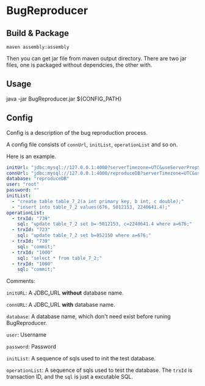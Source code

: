 # BugReproducer

## Build & Package
```
maven assembly:assembly
```

Then you can get jar file from maven output directory.
There are two jar files, one is packaged without dependcies, the other with.

## Usage
java -jar BugReproducer.jar ${CONFIG_PATH}

## Config
Config is a description of the bug reproduction process.  

A config file consists of `connUrl`, `initList`, `operationList` and so on.

Here is an example.

```yml
initUrl: "jdbc:mysql://127.0.0.1:4000?serverTimezone=UTC&useServerPrepStmts=true&cachePrepStmts=true"
connUrl: "jdbc:mysql://127.0.0.1:4000/reproduceDB?serverTimezone=UTC&useServerPrepStmts=true&cachePrepStmts=true"
database: "reproduceDB"
user: "root"
password: ""
initList:
  - "create table table_7_2(a int primary key, b int, c double);"
  - "insert into table_7_2 values(676, 5012153, 2240641.4);"
operationList:
  - trxId: "739"
    sql: "update table_7_2 set b=-5012153, c=2240641.4 where a=676;"
  - trxId: "723"
    sql: "update table_7_2 set b=852150 where a=676;"
  - trxId: "739"
    sql: "commit;"
  - trxId: "1000"
    sql: "select * from table_7_2;"
  - trxId: "1000"
    sql: "commit;"
```

Comments:  

`initURL`: A JDBC_URL **without** database name.

`connURL`: A JDBC_URL **with** database name.

`database`: A database name, which don't need exist before runing BugReproducer.

`user`: Username

`password`: Password

`initList`: A sequence of sqls used to init the test database.

`operationList`: A sequence of sqls used to test the database. The `trxId` is transaction ID, and the `sql` is just a excutable SQL.
